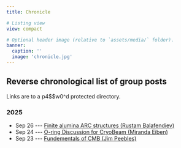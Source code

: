 ```yaml
---
title: Chronicle

# Listing view
view: compact

# Optional header image (relative to `assets/media/` folder).
banner:
  caption: ''
  image: 'chronicle.jpg'
---
```


## Reverse chronological list of group posts
Links are to a p4$$w0^d protected directory.

### 2025
 * Sep 26 --- [Finite alumina ARC structures (Rustam Balafendiev)](http://130.208.168.150/chronicle/rustam/alumina%20ARC.pdf)
 * Sep 24 --- [O-ring Discussion for CryoBeam (Miranda Eiben)](http://130.208.168.150/chronicle/miranda/20250924_oring_notes/)
 * Sep 23 --- [Fundementals of CMB (Jim Peebles)](http://130.208.168.150/chronicle/rustam/cmb-fundamental-concepts.pdf)
